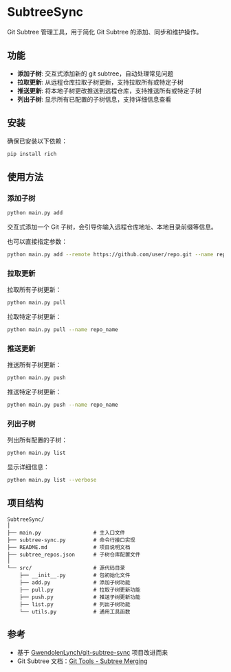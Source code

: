 # SubtreeSync

Git Subtree 管理工具，用于简化 Git Subtree 的添加、同步和维护操作。

## 功能

- **添加子树**: 交互式添加新的 git subtree，自动处理常见问题
- **拉取更新**: 从远程仓库拉取子树更新，支持拉取所有或特定子树
- **推送更新**: 将本地子树更改推送到远程仓库，支持推送所有或特定子树
- **列出子树**: 显示所有已配置的子树信息，支持详细信息查看

## 安装

确保已安装以下依赖：

```bash
pip install rich
```

## 使用方法

### 添加子树

```bash
python main.py add
```

交互式添加一个 Git 子树，会引导你输入远程仓库地址、本地目录前缀等信息。

也可以直接指定参数：

```bash
python main.py add --remote https://github.com/user/repo.git --name repo_name --prefix src/projects/repo_name
```

### 拉取更新

拉取所有子树更新：

```bash
python main.py pull
```

拉取特定子树更新：

```bash
python main.py pull --name repo_name
```

### 推送更新

推送所有子树更新：

```bash
python main.py push
```

推送特定子树更新：

```bash
python main.py push --name repo_name
```

### 列出子树

列出所有配置的子树：

```bash
python main.py list
```

显示详细信息：

```bash
python main.py list --verbose
```

## 项目结构

```
SubtreeSync/
│
├── main.py                 # 主入口文件
├── subtree-sync.py         # 命令行接口实现
├── README.md               # 项目说明文档
├── subtree_repos.json      # 子树仓库配置文件
│
└── src/                    # 源代码目录
    ├── __init__.py         # 包初始化文件
    ├── add.py              # 添加子树功能
    ├── pull.py             # 拉取子树更新功能
    ├── push.py             # 推送子树更新功能 
    ├── list.py             # 列出子树功能
    └── utils.py            # 通用工具函数
```

## 参考

- 基于 [GwendolenLynch/git-subtree-sync](https://github.com/GwendolenLynch/git-subtree-sync) 项目改进而来
- Git Subtree 文档：[Git Tools - Subtree Merging](https://git-scm.com/book/en/v2/Git-Tools-Advanced-Merging#_subtree_merge)
